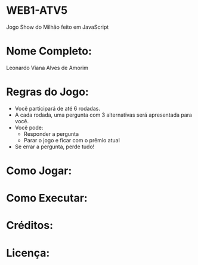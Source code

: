 # WEB1-ATV5
Jogo Show do Milhão feito em JavaScript
# Nome Completo:
Leonardo Viana Alves de Amorim
# Regras do Jogo:
- Você participará de até 6 rodadas.
- A cada rodada, uma pergunta com 3 alternativas será apresentada para você.
- Você pode:
  - Responder a pergunta
  - Parar o jogo e ficar com o prêmio atual
- Se errar a pergunta, perde tudo!
# Como Jogar:
# Como Executar:
# Créditos:
# Licença:
